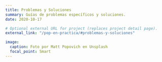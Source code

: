```yaml
---
title: Problemas y Soluciones
summary: Guías de problemas específicos y soluciones.
date: 2020-10-17

# Optional external URL for project (replaces project detail page).
external_link: "/pop-en-practica/#problemas-y-soluciones"

image:
  caption: Foto por Matt Popovich en Unsplash
  focal_point: Smart
---
```

